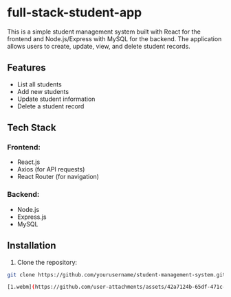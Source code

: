 # full-stack-student-app

This is a simple student management system built with React for the frontend and Node.js/Express with MySQL for the backend. The application allows users to create, update, view, and delete student records.

## Features

- List all students
- Add new students
- Update student information
- Delete a student record

## Tech Stack

### Frontend:
- React.js
- Axios (for API requests)
- React Router (for navigation)

### Backend:
- Node.js
- Express.js
- MySQL

## Installation

1. Clone the repository:

```bash
git clone https://github.com/yourusername/student-management-system.git

[1.webm](https://github.com/user-attachments/assets/42a7124b-65df-471c-ab46-6cef13aa51a5)
